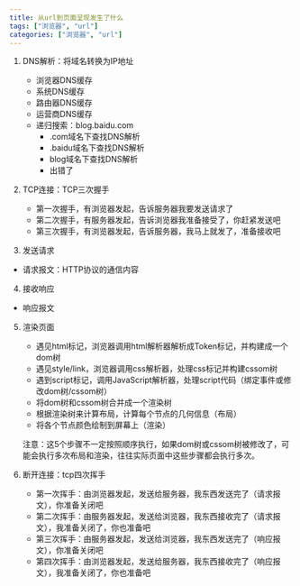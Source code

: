 ```yaml
---
title: 从url到页面呈现发生了什么
tags: ["浏览器", "url"]
categories: ["浏览器", "url"]
---
```


1. DNS解析：将域名转换为IP地址

    - 浏览器DNS缓存
    - 系统DNS缓存
    - 路由器DNS缓存
    - 运营商DNS缓存
    - 递归搜索：blog.baidu.com
      - .com域名下查找DNS解析
      - .baidu域名下查找DNS解析
      - blog域名下查找DNS解析
      - 出错了

2. TCP连接：TCP三次握手

    - 第一次握手，有浏览器发起，告诉服务器我要发送请求了
    - 第二次握手，有服务器发起，告诉浏览器我准备接受了，你赶紧发送吧
    - 第三次握手，有浏览器发起，告诉服务器，我马上就发了，准备接收吧

3. 发送请求

  - 请求报文：HTTP协议的通信内容

4. 接收响应

  - 响应报文

5. 渲染页面

    - 遇见html标记，浏览器调用html解析器解析成Token标记，并构建成一个dom树
    - 遇见style/link，浏览器调用css解析器，处理css标记并构建cssom树
    - 遇到script标记，调用JavaScript解析器，处理script代码（绑定事件或修改dom树/cssom树）
    - 将dom树和cssom树合并成一个渲染树
    - 根据渲染树来计算布局，计算每个节点的几何信息（布局）
    - 将各个节点颜色绘制到屏幕上（渲染）

    ​    注意：这5个步骤不一定按照顺序执行，如果dom树或cssom树被修改了，可能会执行多次布局和渲染，往往实际页面中这些步骤都会执行多次。

6. 断开连接：tcp四次挥手

    - 第一次挥手：由浏览器发起，发送给服务器，我东西发送完了（请求报文），你准备关闭吧
    - 第二次挥手：由服务器发起，发送给浏览器，我东西接收完了（请求报文），我准备关闭了，你也准备吧
    - 第三次挥手：由服务器发起，发送给浏览器，我东西发送完了（响应报文），你准备关闭吧
    - 第四次挥手：由浏览器发起，发送给服务器，我东西接收完了（响应报文），我准备关闭了，你也准备吧

<!--more-->